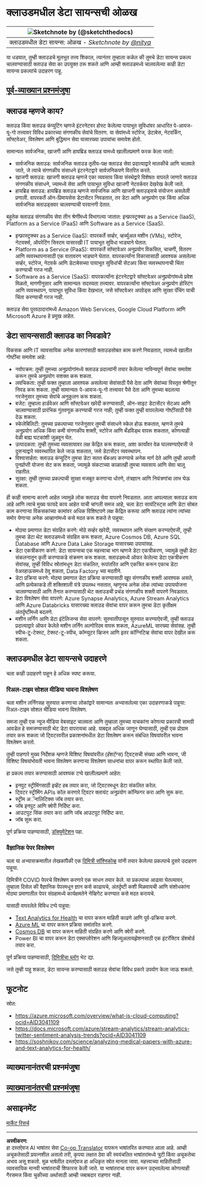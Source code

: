 <!--
CO_OP_TRANSLATOR_METADATA:
{
  "original_hash": "6a0556b17de4c8d1a9470b02247b01d4",
  "translation_date": "2025-09-04T16:39:59+00:00",
  "source_file": "5-Data-Science-In-Cloud/17-Introduction/README.md",
  "language_code": "mr"
}
-->
# क्लाउडमधील डेटा सायन्सची ओळख

|![ Sketchnote by [(@sketchthedocs)](https://sketchthedocs.dev) ](../../sketchnotes/17-DataScience-Cloud.png)|
|:---:|
| क्लाउडमधील डेटा सायन्स: ओळख - _Sketchnote by [@nitya](https://twitter.com/nitya)_ |

या धड्यात, तुम्ही क्लाउडचे मूलभूत तत्त्व शिकाल, त्यानंतर तुम्हाला कळेल की तुमचे डेटा सायन्स प्रकल्प चालवण्यासाठी क्लाउड सेवा का उपयुक्त ठरू शकते आणि आम्ही क्लाउडमध्ये चालवलेल्या काही डेटा सायन्स प्रकल्पांचे उदाहरण पाहू.

## [पूर्व-व्याख्यान प्रश्नमंजुषा](https://purple-hill-04aebfb03.1.azurestaticapps.net/quiz/32)

## क्लाउड म्हणजे काय?

क्लाउड किंवा क्लाउड कंप्युटिंग म्हणजे इंटरनेटवर होस्ट केलेल्या पायाभूत सुविधांवर आधारित पे-आयज-यू-गो तत्त्वावर विविध प्रकारच्या संगणकीय सेवांचे वितरण. या सेवांमध्ये स्टोरेज, डेटाबेस, नेटवर्किंग, सॉफ्टवेअर, विश्लेषण आणि बुद्धिमान सेवा यासारख्या उपायांचा समावेश होतो.

सामान्यतः सार्वजनिक, खाजगी आणि हायब्रिड क्लाउड यामध्ये खालीलप्रमाणे फरक केला जातो:

* सार्वजनिक क्लाउड: सार्वजनिक क्लाउड तृतीय-पक्ष क्लाउड सेवा प्रदात्याद्वारे मालकीचे आणि चालवले जाते, जे त्याचे संगणकीय संसाधने इंटरनेटद्वारे सार्वजनिकपणे वितरित करते.
* खाजगी क्लाउड: खाजगी क्लाउड म्हणजे एका व्यवसाय किंवा संस्थेद्वारे विशेषतः वापरले जाणारे क्लाउड संगणकीय संसाधने, ज्यामध्ये सेवा आणि पायाभूत सुविधा खाजगी नेटवर्कवर देखरेख केली जाते.
* हायब्रिड क्लाउड: हायब्रिड क्लाउड म्हणजे सार्वजनिक आणि खाजगी क्लाउड्सचे संयोजन असलेली प्रणाली. वापरकर्ते ऑन-प्रिमायसेस डेटासेंटर निवडतात, तर डेटा आणि अनुप्रयोग एक किंवा अधिक सार्वजनिक क्लाउड्सवर चालवण्याची परवानगी देतात.

बहुतेक क्लाउड संगणकीय सेवा तीन श्रेणींमध्ये विभागल्या जातात: इन्फ्रास्ट्रक्चर as a Service (IaaS), Platform as a Service (PaaS) आणि Software as a Service (SaaS).

* इन्फ्रास्ट्रक्चर as a Service (IaaS): वापरकर्ते सर्व्हर, व्हर्च्युअल मशीन (VMs), स्टोरेज, नेटवर्क्स, ऑपरेटिंग सिस्टम यासारखी IT पायाभूत सुविधा भाड्याने घेतात.
* Platform as a Service (PaaS): वापरकर्ते सॉफ्टवेअर अनुप्रयोग विकसित, चाचणी, वितरण आणि व्यवस्थापनासाठी एक वातावरण भाड्याने घेतात. वापरकर्त्यांना विकासासाठी आवश्यक असलेल्या सर्व्हर, स्टोरेज, नेटवर्क आणि डेटाबेसच्या पायाभूत सुविधांची सेटअप किंवा व्यवस्थापनाची चिंता करण्याची गरज नाही.
* Software as a Service (SaaS): वापरकर्त्यांना इंटरनेटद्वारे सॉफ्टवेअर अनुप्रयोगांमध्ये प्रवेश मिळतो, मागणीनुसार आणि सामान्यतः सदस्यता तत्त्वावर. वापरकर्त्यांना सॉफ्टवेअर अनुप्रयोग होस्टिंग आणि व्यवस्थापन, पायाभूत सुविधा किंवा देखभाल, जसे सॉफ्टवेअर अपग्रेड्स आणि सुरक्षा पॅचिंग याची चिंता करण्याची गरज नाही.

क्लाउड सेवा पुरवठादारांमध्ये Amazon Web Services, Google Cloud Platform आणि Microsoft Azure हे प्रमुख आहेत.

## डेटा सायन्ससाठी क्लाउड का निवडावे?

विकसक आणि IT व्यावसायिक अनेक कारणांसाठी क्लाउडसोबत काम करणे निवडतात, त्यामध्ये खालील गोष्टींचा समावेश आहे:

* नवोपक्रम: तुम्ही तुमच्या अनुप्रयोगांमध्ये क्लाउड प्रदात्यांनी तयार केलेल्या नाविन्यपूर्ण सेवांचा समावेश करून तुमचे अनुप्रयोग सशक्त करू शकता.
* लवचिकता: तुम्ही फक्त तुम्हाला आवश्यक असलेल्या सेवांसाठी पैसे देता आणि सेवांच्या विस्तृत श्रेणीतून निवड करू शकता. तुम्ही सामान्यतः पे-आयज-यू-गो तत्त्वावर पैसे देता आणि तुमच्या बदलत्या गरजेनुसार तुमच्या सेवांचे अनुकूलन करू शकता.
* बजेट: तुम्हाला हार्डवेअर आणि सॉफ्टवेअर खरेदी करण्यासाठी, ऑन-साइट डेटासेंटर सेटअप आणि चालवण्यासाठी प्रारंभिक गुंतवणूक करण्याची गरज नाही; तुम्ही फक्त तुम्ही वापरलेल्या गोष्टींसाठी पैसे देऊ शकता.
* स्केलेबिलिटी: तुमच्या प्रकल्पाच्या गरजेनुसार तुमची संसाधने स्केल होऊ शकतात, म्हणजे तुमचे अनुप्रयोग अधिक किंवा कमी संगणकीय शक्ती, स्टोरेज आणि बँडविड्थ वापरू शकतात, कोणत्याही वेळी बाह्य घटकांशी जुळवून घेत.
* उत्पादकता: तुम्ही तुमच्या व्यवसायावर लक्ष केंद्रित करू शकता, अशा कार्यांवर वेळ घालवण्याऐवजी जे दुसऱ्याद्वारे व्यवस्थापित केले जाऊ शकतात, जसे डेटासेंटर व्यवस्थापन.
* विश्वासार्हता: क्लाउड कंप्युटिंग तुमचा डेटा सतत बॅकअप करण्याचे अनेक मार्ग देते आणि तुम्ही आपत्ती पुनर्प्राप्ती योजना सेट करू शकता, ज्यामुळे संकटाच्या काळातही तुमचा व्यवसाय आणि सेवा चालू राहतील.
* सुरक्षा: तुम्ही तुमच्या प्रकल्पाची सुरक्षा मजबूत करणाऱ्या धोरणे, तंत्रज्ञान आणि नियंत्रणांचा लाभ घेऊ शकता.

ही काही सामान्य कारणे आहेत ज्यामुळे लोक क्लाउड सेवा वापरणे निवडतात. आता आपल्याला क्लाउड काय आहे आणि त्याचे मुख्य फायदे काय आहेत याची चांगली समज आहे, चला डेटा सायंटिस्ट्स आणि डेटा सोबत काम करणाऱ्या विकसकांच्या कामांवर अधिक विशिष्टपणे लक्ष केंद्रित करूया आणि क्लाउड त्यांना त्यांच्या समोर येणाऱ्या अनेक आव्हानांमध्ये कसे मदत करू शकते ते पाहूया:

* मोठ्या प्रमाणात डेटा संग्रहित करणे: मोठे सर्व्हर खरेदी, व्यवस्थापन आणि संरक्षण करण्याऐवजी, तुम्ही तुमचा डेटा थेट क्लाउडमध्ये संग्रहित करू शकता, Azure Cosmos DB, Azure SQL Database आणि Azure Data Lake Storage यासारख्या उपायांसह.
* डेटा एकत्रीकरण करणे: डेटा सायन्सचा एक महत्त्वाचा भाग म्हणजे डेटा एकत्रीकरण, ज्यामुळे तुम्ही डेटा संकलनातून कृती करण्याकडे संक्रमण करू शकता. क्लाउडमध्ये ऑफर केलेल्या डेटा एकत्रीकरण सेवांसह, तुम्ही विविध स्रोतांमधून डेटा संकलित, रूपांतरित आणि एकत्रित करून एकाच डेटा वेअरहाऊसमध्ये ठेवू शकता, Data Factory च्या मदतीने.
* डेटा प्रक्रिया करणे: मोठ्या प्रमाणात डेटा प्रक्रिया करण्यासाठी खूप संगणकीय शक्ती आवश्यक असते, आणि प्रत्येकाकडे ती शक्तिशाली यंत्रे उपलब्ध नसतात, म्हणूनच अनेक लोक त्यांच्या उपाययोजना चालवण्यासाठी आणि तैनात करण्यासाठी थेट क्लाउडची प्रचंड संगणकीय शक्ती वापरणे निवडतात.
* डेटा विश्लेषण सेवा वापरणे: Azure Synapse Analytics, Azure Stream Analytics आणि Azure Databricks यासारख्या क्लाउड सेवांचा वापर करून तुमचा डेटा कृतीक्षम अंतर्दृष्टींमध्ये बदलणे.
* मशीन लर्निंग आणि डेटा इंटेलिजन्स सेवा वापरणे: सुरुवातीपासून सुरुवात करण्याऐवजी, तुम्ही क्लाउड प्रदात्याद्वारे ऑफर केलेले मशीन लर्निंग अल्गोरिदम वापरू शकता, AzureML सारख्या सेवांसह. तुम्ही स्पीच-टू-टेक्स्ट, टेक्स्ट-टू-स्पीच, कॉम्प्युटर व्हिजन आणि इतर कॉग्निटिव्ह सेवांचा वापर देखील करू शकता.

## क्लाउडमधील डेटा सायन्सचे उदाहरणे

चला काही उदाहरणे पाहून हे अधिक स्पष्ट करूया.

### रिअल-टाइम सोशल मीडिया भावना विश्लेषण
चला मशीन लर्निंगसह सुरुवात करणाऱ्या लोकांद्वारे सामान्यतः अभ्यासलेल्या एका उदाहरणाकडे पाहूया: रिअल-टाइम सोशल मीडिया भावना विश्लेषण.

समजा तुम्ही एक न्यूज मीडिया वेबसाइट चालवता आणि तुम्हाला तुमच्या वाचकांना कोणत्या प्रकारची सामग्री आवडेल हे समजण्यासाठी थेट डेटा वापरायचा आहे. याबद्दल अधिक जाणून घेण्यासाठी, तुम्ही एक प्रोग्राम तयार करू शकता जो ट्विटरवरील प्रकाशनांमधील डेटा विश्लेषण करून संबंधित विषयांवरील भावना विश्लेषण करतो.

तुम्ही पाहणारे मुख्य निर्देशक म्हणजे विशिष्ट विषयांवरील (हॅशटॅग्स) ट्विट्सची संख्या आणि भावना, जी विशिष्ट विषयांभोवती भावना विश्लेषण करणाऱ्या विश्लेषण साधनांचा वापर करून स्थापित केली जाते.

हा प्रकल्प तयार करण्यासाठी आवश्यक टप्पे खालीलप्रमाणे आहेत:

* इनपुट स्ट्रीमिंगसाठी इव्हेंट हब तयार करा, जो ट्विटरमधून डेटा संकलित करेल.
* ट्विटर स्ट्रीमिंग APIs कॉल करणारे ट्विटर क्लायंट अनुप्रयोग कॉन्फिगर करा आणि सुरू करा.
* स्ट्रीम अॅनालिटिक्स जॉब तयार करा.
* जॉब इनपुट आणि क्वेरी निर्दिष्ट करा.
* आउटपुट सिंक तयार करा आणि जॉब आउटपुट निर्दिष्ट करा.
* जॉब सुरू करा.

पूर्ण प्रक्रिया पाहण्यासाठी, [डॉक्युमेंटेशन](https://docs.microsoft.com/azure/stream-analytics/stream-analytics-twitter-sentiment-analysis-trends?WT.mc_id=academic-77958-bethanycheum&ocid=AID30411099) पहा.

### वैज्ञानिक पेपर विश्लेषण
चला या अभ्यासक्रमातील लेखकांपैकी एक [दिमित्री सॉश्निकोव्ह](http://soshnikov.com) यांनी तयार केलेल्या प्रकल्पाचे दुसरे उदाहरण पाहूया.

दिमित्रीने COVID पेपरचे विश्लेषण करणारे एक साधन तयार केले. या प्रकल्पाचा आढावा घेतल्यावर, तुम्हाला दिसेल की वैज्ञानिक पेपरमधून ज्ञान कसे काढायचे, अंतर्दृष्टी कशी मिळवायची आणि संशोधकांना मोठ्या प्रमाणातील पेपर संग्रहामध्ये कार्यक्षमतेने नेव्हिगेट करण्यात कसे मदत करायचे.

यासाठी वापरलेले विविध टप्पे पाहूया:

* [Text Analytics for Health](https://docs.microsoft.com/azure/cognitive-services/text-analytics/how-tos/text-analytics-for-health?WT.mc_id=academic-77958-bethanycheum&ocid=AID3041109) चा वापर करून माहिती काढणे आणि पूर्व-प्रक्रिया करणे.
* [Azure ML](https://azure.microsoft.com/services/machine-learning?WT.mc_id=academic-77958-bethanycheum&ocid=AID3041109) चा वापर करून प्रक्रिया समांतरित करणे.
* [Cosmos DB](https://azure.microsoft.com/services/cosmos-db?WT.mc_id=academic-77958-bethanycheum&ocid=AID3041109) चा वापर करून माहिती संग्रहित करणे आणि क्वेरी करणे.
* Power BI चा वापर करून डेटा एक्सप्लोरेशन आणि व्हिज्युअलायझेशनसाठी एक इंटरॅक्टिव डॅशबोर्ड तयार करा.

पूर्ण प्रक्रिया पाहण्यासाठी, [दिमित्रीचा ब्लॉग](https://soshnikov.com/science/analyzing-medical-papers-with-azure-and-text-analytics-for-health/) भेट द्या.

जसे तुम्ही पाहू शकता, डेटा सायन्स करण्यासाठी क्लाउड सेवांचा विविध प्रकारे उपयोग केला जाऊ शकतो.

## फूटनोट

स्रोत:
* https://azure.microsoft.com/overview/what-is-cloud-computing?ocid=AID3041109  
* https://docs.microsoft.com/azure/stream-analytics/stream-analytics-twitter-sentiment-analysis-trends?ocid=AID3041109  
* https://soshnikov.com/science/analyzing-medical-papers-with-azure-and-text-analytics-for-health/  

## व्याख्यानानंतरची प्रश्नमंजुषा

## [व्याख्यानानंतरची प्रश्नमंजुषा](https://ff-quizzes.netlify.app/en/ds/)

## असाइनमेंट

[मार्केट रिसर्च](assignment.md)

---

**अस्वीकरण**:  
हा दस्तऐवज AI भाषांतर सेवा [Co-op Translator](https://github.com/Azure/co-op-translator) वापरून भाषांतरित करण्यात आला आहे. आम्ही अचूकतेसाठी प्रयत्नशील असलो तरी, कृपया लक्षात ठेवा की स्वयंचलित भाषांतरांमध्ये त्रुटी किंवा अचूकतेचा अभाव असू शकतो. मूळ भाषेतील दस्तऐवज हा अधिकृत स्रोत मानला जावा. महत्त्वाच्या माहितीसाठी व्यावसायिक मानवी भाषांतराची शिफारस केली जाते. या भाषांतराचा वापर करून उद्भवलेल्या कोणत्याही गैरसमज किंवा चुकीच्या अर्थासाठी आम्ही जबाबदार राहणार नाही.